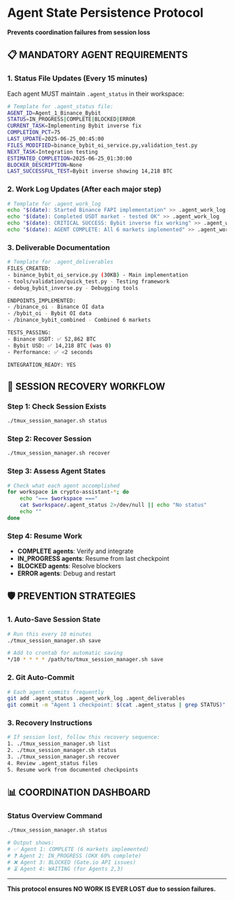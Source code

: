 # Agent State Persistence Protocol
**Prevents coordination failures from session loss**

## 📋 **MANDATORY AGENT REQUIREMENTS**

### **1. Status File Updates (Every 15 minutes)**
Each agent MUST maintain `.agent_status` in their workspace:

```bash
# Template for .agent_status file:
AGENT_ID=Agent_1_Binance_Bybit
STATUS=IN_PROGRESS|COMPLETE|BLOCKED|ERROR
CURRENT_TASK=Implementing Bybit inverse fix
COMPLETION_PCT=75
LAST_UPDATE=2025-06-25_00:45:00
FILES_MODIFIED=binance_bybit_oi_service.py,validation_test.py
NEXT_TASK=Integration testing
ESTIMATED_COMPLETION=2025-06-25_01:30:00
BLOCKER_DESCRIPTION=None
LAST_SUCCESSFUL_TEST=Bybit inverse showing 14,218 BTC
```

### **2. Work Log Updates (After each major step)**
```bash
# Template for .agent_work_log
echo "$(date): Started Binance FAPI implementation" >> .agent_work_log
echo "$(date): Completed USDT market - tested OK" >> .agent_work_log
echo "$(date): CRITICAL SUCCESS: Bybit inverse fix working" >> .agent_work_log
echo "$(date): AGENT COMPLETE: All 6 markets implemented" >> .agent_work_log
```

### **3. Deliverable Documentation**
```bash
# Template for .agent_deliverables
FILES_CREATED:
- binance_bybit_oi_service.py (30KB) - Main implementation
- tools/validation/quick_test.py - Testing framework
- debug_bybit_inverse.py - Debugging tools

ENDPOINTS_IMPLEMENTED:
- /binance_oi - Binance OI data
- /bybit_oi - Bybit OI data  
- /binance_bybit_combined - Combined 6 markets

TESTS_PASSING:
- Binance USDT: ✅ 52,862 BTC
- Bybit USD: ✅ 14,218 BTC (was 0)
- Performance: ✅ <2 seconds

INTEGRATION_READY: YES
```

## 🔄 **SESSION RECOVERY WORKFLOW**

### **Step 1: Check Session Exists**
```bash
./tmux_session_manager.sh status
```

### **Step 2: Recover Session**
```bash
./tmux_session_manager.sh recover
```

### **Step 3: Assess Agent States**
```bash
# Check what each agent accomplished
for workspace in crypto-assistant-*; do
    echo "=== $workspace ==="
    cat $workspace/.agent_status 2>/dev/null || echo "No status"
    echo ""
done
```

### **Step 4: Resume Work**
- **COMPLETE agents**: Verify and integrate
- **IN_PROGRESS agents**: Resume from last checkpoint  
- **BLOCKED agents**: Resolve blockers
- **ERROR agents**: Debug and restart

## 🛡️ **PREVENTION STRATEGIES**

### **1. Auto-Save Session State**
```bash
# Run this every 10 minutes
./tmux_session_manager.sh save

# Add to crontab for automatic saving
*/10 * * * * /path/to/tmux_session_manager.sh save
```

### **2. Git Auto-Commit**
```bash
# Each agent commits frequently
git add .agent_status .agent_work_log .agent_deliverables
git commit -m "Agent 1 checkpoint: $(cat .agent_status | grep STATUS)"
```

### **3. Recovery Instructions**
```bash
# If session lost, follow this recovery sequence:
1. ./tmux_session_manager.sh list
2. ./tmux_session_manager.sh status  
3. ./tmux_session_manager.sh recover
4. Review .agent_status files
5. Resume work from documented checkpoints
```

## 📊 **COORDINATION DASHBOARD**

### **Status Overview Command**
```bash
./tmux_session_manager.sh status

# Output shows:
# ✅ Agent 1: COMPLETE (6 markets implemented)
# ❓ Agent 2: IN_PROGRESS (OKX 60% complete)  
# ❌ Agent 3: BLOCKED (Gate.io API issues)
# ⏳ Agent 4: WAITING (for Agents 2,3)
```

---
**This protocol ensures NO WORK IS EVER LOST due to session failures.**